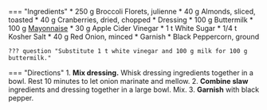 === "Ingredients"
    * 250 g Broccoli Florets, julienne
    * 40 g Almonds, sliced, toasted
    * 40 g Cranberries, dried, chopped
    * Dressing
        * 100 g Buttermilk
        * 100 g [Mayonnaise](../../sauces/mayonnaise/index.md)
        * 30 g Apple Cider Vinegar
        * 1 t White Sugar
        * 1/4 t Kosher Salt
        * 40 g Red Onion, minced
    * Garnish
        * Black Peppercorn, ground

    ??? question "Substitute 1 t white vinegar and 100 g milk for 100 g buttermilk."

=== "Directions"
    1. **Mix dressing.** Whisk dressing ingredients together in a bowl. Rest 10 minutes to let onion marinate and mellow.
    2. **Combine slaw** ingredients and dressing together in a large bowl. Mix.
    3. **Garnish** with black pepper.

[^1]: {{ cite.perelman_the_smitten_kitchen_cookbook }}
